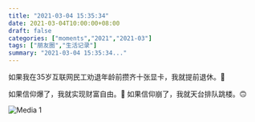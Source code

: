 ```yaml
---
title: "2021-03-04 15:35:34"
date: 2021-03-04T10:00:00+08:00
draft: false
categories: ["moments","2021","2021-03"]
tags: ["朋友圈","生活记录"]
summary: "2021-03-04 15:35:34..."
---
```


如果我在35岁互联网民工劝退年龄前攒齐十张显卡，我就提前退休。🤗

如果信仰爆了，我就实现财富自由。🙂
如果信仰崩了，我就天台排队跳楼。🙃

![Media 1](/Moments/photos/2021-03-04/202103041535340.jpg)

